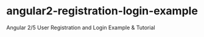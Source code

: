 # angular2-registration-login-example

Angular 2/5 User Registration and Login Example & Tutorial


